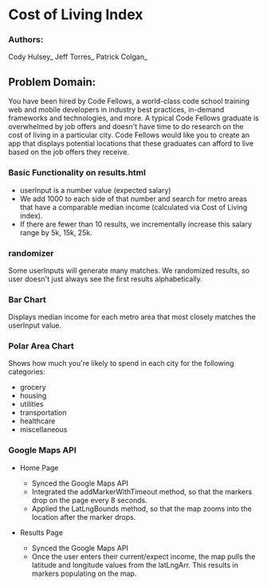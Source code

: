 # Cost of Living Index


### Authors:
Cody Hulsey_
Jeff Torres_
Patrick Colgan_


## Problem Domain:
You have been hired by Code Fellows, a world-class code school training web and mobile developers in industry best practices, in-demand frameworks and technologies, and more. A typical Code Fellows graduate is overwhelmed by job offers and doesn't have time to do research on the cost of living in a particular city. Code Fellows would like you to create an app that displays potential locations that these graduates can afford to live based on the job offers they receive.


### Basic Functionality on results.html
+ userInput is a number value (expected salary)
+ We add 1000 to each side of that number and search for metro areas that have a comparable median income (calculated via Cost of Living index).
+ If there are fewer than 10 results, we incrementally increase this salary range by 5k, 15k, 25k.


### randomizer
Some userInputs will generate many matches. We randomized results, so user doesn't just always see the first results alphabetically.


### Bar Chart
Displays median income for each metro area that most closely matches the userInput value.


### Polar Area Chart
Shows how much you're likely to spend in each city for the following categories:
+ grocery
+ housing
+ utilities
+ transportation
+ healthcare
+ miscellaneous


### Google Maps API
+ Home Page
  + Synced the Google Maps API
  + Integrated the addMarkerWithTimeout method, so that the markers drop on the page every 8 seconds.
  + Applied the LatLngBounds method, so that the map zooms into the location after the marker drops.


+ Results Page
  + Synced the Google Maps API
  + Once the user enters their current/expect income, the map pulls the latitude and longitude values from the latLngArr. This results in markers populating on the map. 
